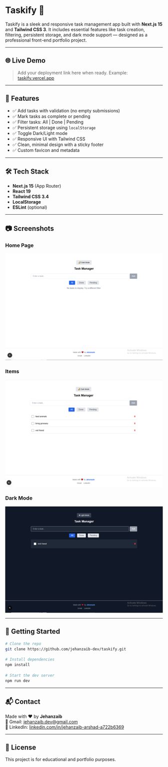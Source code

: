 # Taskify 📝

Taskify is a sleek and responsive task management app built with **Next.js 15** and **Tailwind CSS 3**. It includes essential features like task creation, filtering, persistent storage, and dark mode support — designed as a professional front-end portfolio project.

---

## 🌐 Live Demo

> Add your deployment link here when ready.
> Example: [taskify.vercel.app](https://taskify.vercel.app)

---

## 🚀 Features

- ✅ Add tasks with validation (no empty submissions)
- ✅ Mark tasks as complete or pending
- ✅ Filter tasks: All | Done | Pending
- ✅ Persistent storage using `localStorage`
- ✅ Toggle Dark/Light mode
- ✅ Responsive UI with Tailwind CSS
- ✅ Clean, minimal design with a sticky footer
- ✅ Custom favicon and metadata

---

## 🛠️ Tech Stack

- **Next.js 15** (App Router)
- **React 19**
- **Tailwind CSS 3.4**
- **LocalStorage**
- **ESLint** (optional)

---

## 📷 Screenshots

### Home Page
![Home Page](./public/screenshots/home.png)

### Items
![Items](./public/screenshots/items.png)

### Dark Mode
![Dark Mode](./public/screenshots/darkmode.png)

---

## 🔧 Getting Started

```bash
# Clone the repo
git clone https://github.com/jehanzaib-dev/taskify.git

# Install dependencies
npm install

# Start the dev server
npm run dev
```

---



## 📬 Contact

Made with ❤️ by **Jehanzaib**  
📧 Gmail: [jehanzaib.dev@gmail.com](mailto:jehanzaib.dev@gmail.com)  
🔗 LinkedIn: [linkedin.com/in/jehanzaib-arshad-a722b6369](https://linkedin.com/in/jehanzaib-arshad-a722b6369)

---

## 📝 License

This project is for educational and portfolio purposes.
